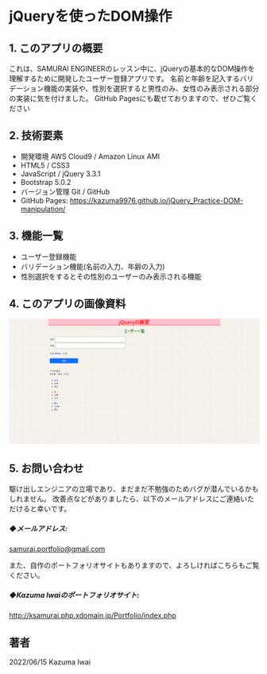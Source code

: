# jQueryを使ったDOM操作

## 1. このアプリの概要
これは、SAMURAI ENGINEERのレッスン中に、jQueryの基本的なDOM操作を理解するために開発したユーザー登録アプリです。
名前と年齢を記入するバリデーション機能の実装や、性別を選択すると男性のみ、女性のみ表示される部分の実装に気を付けました。
GitHub Pagesにも載せておりますので、ぜひご覧ください

## 2. 技術要素

- 開発環境 AWS Cloud9 / Amazon Linux AMI
- HTML5 / CSS3
- JavaScript / jQuery 3.3.1
- Bootstrap 5.0.2
- バージョン管理 Git / GitHub
- GitHub Pages: https://kazuma9976.github.io/jQuery_Practice-DOM-manipulation/

## 3. 機能一覧
- ユーザー登録機能
- バリデーション機能(名前の入力、年齢の入力)
- 性別選択をするとその性別のユーザーのみ表示される機能


## 4. このアプリの画像資料

![トップ画面](/images/sample.jpg)

## 5. お問い合わせ
駆け出しエンジニアの立場であり、まだまだ不勉強のためバグが潜んでいるかもしれません。
改善点などがありましたら、以下のメールアドレスにご連絡いただけると幸いです。

##### ◆メールアドレス:
samurai.portfolio@gmail.com

また、自作のポートフォリオサイトもありますので、よろしければこちらもご覧ください。

##### ◆Kazuma Iwaiのポートフォリオサイト:
http://ksamurai.php.xdomain.jp/Portfolio/index.php

## 著者
2022/06/15 Kazuma Iwai